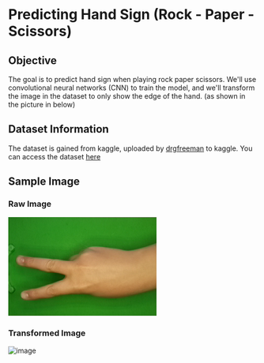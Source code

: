 </center>

# Predicting Hand Sign (Rock - Paper - Scissors)

</center>

## Objective

The goal is to predict hand sign when playing rock paper scissors. We'll use convolutional neural networks (CNN) to train the model, and we'll transform the image in the dataset to only show the edge of the hand. (as shown in the picture in below)

## Dataset Information

The dataset is gained from kaggle, uploaded by [drgfreeman](https://github.com/DrGFreeman/rps-cv) to kaggle. You can access the dataset [here](https://www.kaggle.com/datasets/drgfreeman/rockpaperscissors/data)

## Sample Image

### Raw Image

![image](https://github.com/mikepars/predicting-hand-sign-rps/blob/main/rps-cv-images/scissors/0CSaM2vL2cWX6Cay.png?raw=true)

### Transformed Image

![image](https://i.imgur.com/nR9asU6.png)
